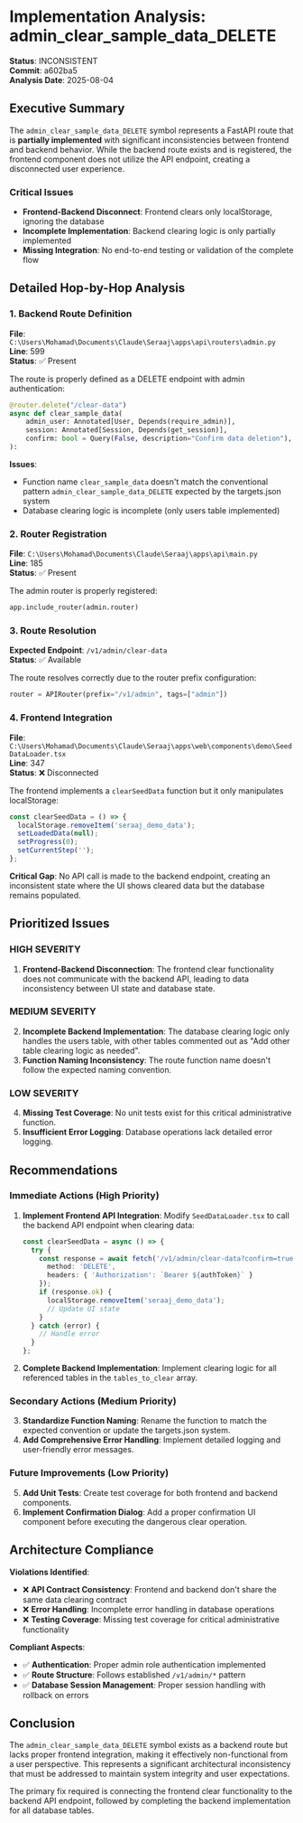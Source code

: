 # Implementation Analysis: admin_clear_sample_data_DELETE

**Status**: INCONSISTENT  
**Commit**: a602ba5  
**Analysis Date**: 2025-08-04  

## Executive Summary

The `admin_clear_sample_data_DELETE` symbol represents a FastAPI route that is **partially implemented** with significant inconsistencies between frontend and backend behavior. While the backend route exists and is registered, the frontend component does not utilize the API endpoint, creating a disconnected user experience.

### Critical Issues
- **Frontend-Backend Disconnect**: Frontend clears only localStorage, ignoring the database
- **Incomplete Implementation**: Backend clearing logic is only partially implemented
- **Missing Integration**: No end-to-end testing or validation of the complete flow

## Detailed Hop-by-Hop Analysis

### 1. Backend Route Definition
**File**: `C:\Users\Mohamad\Documents\Claude\Seraaj\apps\api\routers\admin.py`  
**Line**: 599  
**Status**: ✅ Present  

The route is properly defined as a DELETE endpoint with admin authentication:
```python
@router.delete("/clear-data")
async def clear_sample_data(
    admin_user: Annotated[User, Depends(require_admin)],
    session: Annotated[Session, Depends(get_session)],
    confirm: bool = Query(False, description="Confirm data deletion"),
):
```

**Issues**: 
- Function name `clear_sample_data` doesn't match the conventional pattern `admin_clear_sample_data_DELETE` expected by the targets.json system
- Database clearing logic is incomplete (only users table implemented)

### 2. Router Registration  
**File**: `C:\Users\Mohamad\Documents\Claude\Seraaj\apps\api\main.py`  
**Line**: 185  
**Status**: ✅ Present  

The admin router is properly registered:
```python
app.include_router(admin.router)
```

### 3. Route Resolution
**Expected Endpoint**: `/v1/admin/clear-data`  
**Status**: ✅ Available  

The route resolves correctly due to the router prefix configuration:
```python
router = APIRouter(prefix="/v1/admin", tags=["admin"])
```

### 4. Frontend Integration  
**File**: `C:\Users\Mohamad\Documents\Claude\Seraaj\apps\web\components\demo\SeedDataLoader.tsx`  
**Line**: 347  
**Status**: ❌ Disconnected  

The frontend implements a `clearSeedData` function but it only manipulates localStorage:
```typescript
const clearSeedData = () => {
  localStorage.removeItem('seraaj_demo_data');
  setLoadedData(null);
  setProgress(0);
  setCurrentStep('');
};
```

**Critical Gap**: No API call is made to the backend endpoint, creating an inconsistent state where the UI shows cleared data but the database remains populated.

## Prioritized Issues

### HIGH SEVERITY
1. **Frontend-Backend Disconnection**: The frontend clear functionality does not communicate with the backend API, leading to data inconsistency between UI state and database state.

### MEDIUM SEVERITY
2. **Incomplete Backend Implementation**: The database clearing logic only handles the users table, with other tables commented out as "Add other table clearing logic as needed".
3. **Function Naming Inconsistency**: The route function name doesn't follow the expected naming convention.

### LOW SEVERITY
4. **Missing Test Coverage**: No unit tests exist for this critical administrative function.
5. **Insufficient Error Logging**: Database operations lack detailed error logging.

## Recommendations

### Immediate Actions (High Priority)
1. **Implement Frontend API Integration**: Modify `SeedDataLoader.tsx` to call the backend API endpoint when clearing data:
   ```typescript
   const clearSeedData = async () => {
     try {
       const response = await fetch('/v1/admin/clear-data?confirm=true', {
         method: 'DELETE',
         headers: { 'Authorization': `Bearer ${authToken}` }
       });
       if (response.ok) {
         localStorage.removeItem('seraaj_demo_data');
         // Update UI state
       }
     } catch (error) {
       // Handle error
     }
   };
   ```

2. **Complete Backend Implementation**: Implement clearing logic for all referenced tables in the `tables_to_clear` array.

### Secondary Actions (Medium Priority)
3. **Standardize Function Naming**: Rename the function to match the expected convention or update the targets.json system.
4. **Add Comprehensive Error Handling**: Implement detailed logging and user-friendly error messages.

### Future Improvements (Low Priority)
5. **Add Unit Tests**: Create test coverage for both frontend and backend components.
6. **Implement Confirmation Dialog**: Add a proper confirmation UI component before executing the dangerous clear operation.

## Architecture Compliance

**Violations Identified**:
- ❌ **API Contract Consistency**: Frontend and backend don't share the same data clearing contract
- ❌ **Error Handling**: Incomplete error handling in database operations
- ❌ **Testing Coverage**: Missing test coverage for critical administrative functionality

**Compliant Aspects**:
- ✅ **Authentication**: Proper admin role authentication implemented
- ✅ **Route Structure**: Follows established `/v1/admin/*` pattern
- ✅ **Database Session Management**: Proper session handling with rollback on errors

## Conclusion

The `admin_clear_sample_data_DELETE` symbol exists as a backend route but lacks proper frontend integration, making it effectively non-functional from a user perspective. This represents a significant architectural inconsistency that must be addressed to maintain system integrity and user expectations.

The primary fix required is connecting the frontend clear functionality to the backend API endpoint, followed by completing the backend implementation for all database tables.